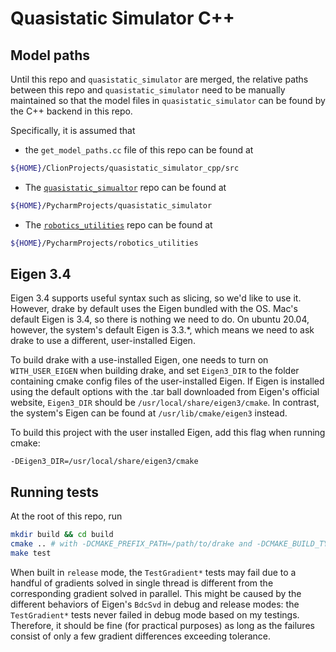 # Quasistatic Simulator C++

## Model paths
Until this repo and `quasistatic_simulator` are merged, the relative paths between this repo and `quasistatic_simulator` need to be manually maintained so that the model files in `quasistatic_simulator` can be found by the C++ backend in this repo. 

Specifically, it is assumed that 
- the `get_model_paths.cc` file of this repo can be found at 
```bash
${HOME}/ClionProjects/quasistatic_simulator_cpp/src
```
- The [`quasistatic_simualtor`](https://github.com/pangtao22/quasistatic_simulator) repo can be found at 
```bash
${HOME}/PycharmProjects/quasistatic_simulator
```

- The [`robotics_utilities`](https://github.com/pangtao22/robotics_utilities) repo can be found at
```bash
${HOME}/PycharmProjects/robotics_utilities
```

## Eigen 3.4
Eigen 3.4 supports useful syntax such as slicing, so we'd like to use it. However, drake by default uses the Eigen bundled with the OS. Mac's default Eigen is 3.4, so there is nothing we need to do. On ubuntu 20.04, however, the system's default Eigen is 3.3.*, which means we need to ask drake to use a different, user-installed Eigen.

To build drake with a use-installed Eigen, one needs to turn on `WITH_USER_EIGEN` when building drake, and set `Eigen3_DIR` to the folder containing cmake config files of the user-installed Eigen. If Eigen is installed using the default options with the .tar ball downloaded from Eigen's official website, `Eigen3_DIR` should be `/usr/local/share/eigen3/cmake`. In contrast, the system's Eigen can be found at `/usr/lib/cmake/eigen3` instead.

To build this project with the user installed Eigen, add this flag when running cmake:
```
-DEigen3_DIR=/usr/local/share/eigen3/cmake
```

## Running tests
At the root of this repo, run
```bash
mkdir build && cd build
cmake .. # with -DCMAKE_PREFIX_PATH=/path/to/drake and -DCMAKE_BUILD_TYPE=release, if necessary.
make test 
```
When built in `release` mode, the `TestGradient*` tests may fail due to a handful of gradients solved in single thread is different from the corresponding gradient solved in parallel. This might be caused by the different behaviors of Eigen's `BdcSvd` in debug and release modes: the `TestGradient*` tests never failed in debug mode based on my testings. Therefore, it should be fine (for practical purposes) as long as the failures consist of only a few gradient differences exceeding tolerance.  